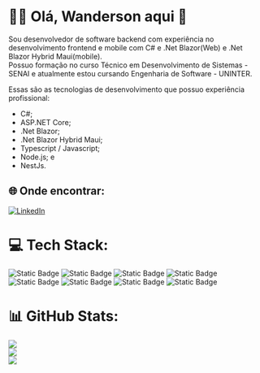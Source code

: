 # 🖐🏽 Olá, Wanderson aqui 🚀

Sou desenvolvedor de software backend com experiência no desenvolvimento frontend e mobile com C# e .Net Blazor(Web) e .Net Blazor Hybrid Maui(mobile).<br/>
Possuo formação no curso Técnico em Desenvolvimento de Sistemas - SENAI e atualmente estou cursando Engenharia de Software - UNINTER.

Essas são as tecnologias de desenvolvimento que possuo experiência profissional:

- C#;
- ASP.NET Core;
- .Net Blazor;
- .Net Blazor Hybrid Maui;
- Typescript / Javascript;
- Node.js; e
- NestJs.

## 🌐 Onde encontrar:
[![LinkedIn](https://img.shields.io/badge/LinkedIn-%230077B5.svg?logo=linkedin&logoColor=white)](https://www.linkedin.com/in/wanderson-rodriguesp/) 

# 💻 Tech Stack:
![Static Badge](https://img.shields.io/badge/C%23-logo?style=flat-square&logoColor=%23FFFFFF&color=%23280068) ![Static Badge](https://img.shields.io/badge/.Net-logo?style=flat-square&logo=dotnet&logoColor=%23FFFFFF&color=%23512BD4) ![Static Badge](https://img.shields.io/badge/blazor-logo?style=flat-square&logo=blazor&logoColor=%23FFFFFF&color=%23512BD4) ![Static Badge](https://img.shields.io/badge/JavaScript-logo?style=flat-square&logo=javascript&logoColor=%23000000&color=%23F7DF1E)
![Static Badge](https://img.shields.io/badge/TypeScript-logo?style=flat-square&logo=typescript&logoColor=%23FFFFFF&color=%233178C6) ![Static Badge](https://img.shields.io/badge/Node.js-logo?style=flat-square&logo=nodedotjs&logoColor=%23FFFFFF&color=%235FA04E) ![Static Badge](https://img.shields.io/badge/NestJs-logo?style=flat-square&logo=nestjs&logoColor=%23000000&color=%23E0234E) ![Static Badge](https://img.shields.io/badge/PostgreSql-logo?style=flat-square&logo=postgresql&logoColor=%23FFFFFF&color=%234169E1)


# 📊 GitHub Stats:
![](https://github-readme-stats.vercel.app/api?username=Wandersonrp&theme=dark&hide_border=false&include_all_commits=false&count_private=false)<br/>
![](https://github-readme-streak-stats.herokuapp.com/?user=Wandersonrp&theme=dark&hide_border=false)<br/>
![](https://github-readme-stats.vercel.app/api/top-langs/?username=Wandersonrp&theme=dark&hide_border=false&include_all_commits=false&count_private=false&layout=compact)


<!-- Proudly created with GPRM ( https://gprm.itsvg.in ) -->

